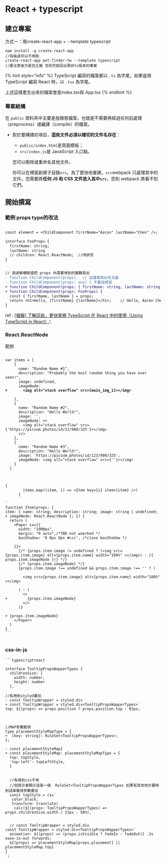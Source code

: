 # React + typescript

## 建立專案

方式一：用create-react-app + --template typescript

```
npm install -g create-react-app 
//有裝過可以不用跑
create-react-app pet-finder-tw --template typescript
//要注意後方是否正確 否則可能回出現非ts版本的專案

```

{% hint style="info" %}
TypeScript 編寫的檔案都以 `.ts` 為字尾，如果是用 TypeScript 編寫 React 時，以 `.tsx` 為字尾。

上述這樣產生出來的檔案會是index.tsx與 App.tsx
{% endhint %}

### 專案結構

在 `public` 資料夾中主要是放靜態檔案，也就是不需要再經過任何前處理（preprocess）或編譯（compile）的檔案。

*   對於要構建的項目，**這些文件必須以確切的文件名存在**：

    * `public/index.html`是頁面模板；
    * `src/index.js`是 JavaScript 入口點。

    您可以刪除或重命名其他文件。

    你可以在裡面創建子目錄`src`。為了更快地重建，`src`webpack 只處理其中的文件。您需要將**任何 JS 和 CSS 文件放入其中`src`**，否則 webpack 將看不到它們。



##



## 開始撰寫

### 範例 props type的改法

```diff

const element = <ChildComponent firstName="Aaron" lastName="Chen" />;

interface FooProps {
  firstName: string;
  lastName: string
  // children: React.ReactNode;  //待研究
}


// 透過解構賦值把 props 內需要用到的變數取出
- function ChildComponent(props).  // 這邊會跳出毛毛蟲
- function ChildComponent(props: any) { 不要這樣寫
+ function ChildComponent(props: { firstName: string, lastName: string }) { 
+ function ChildComponent(props: FooProps) {
  const { firstName, lastName } = props;
  return <h1>Hello, {firstName} {lastName}</h1>;    // Hello, Aaron Chen
}


```



ref : [\[掘竅\] 了解這些，更快掌握 TypeScript 在 React 中的使用（Using TypeScript in React）](https://pjchender.blogspot.com/2020/07/typescript-react-using-typescript-in.html)\


### React.ReactNode

範例

<pre class="language-diff"><code class="lang-diff">
var items = [
    {
      name: "Random Name #1",
      description: "Probably the most random thing you have ever seen!",
      image: undefined,
      imageNode:
<strong>+       &#x3C;img alt="stack overflow" src={main_img_1}>&#x3C;/img>
</strong>
    },
    {
      name: "Random Name #2",
      description: "Hello World!",
      image: '',
      imageNode: &#x3C;>
        &#x3C;img alt="stack overflow" src={'https://picsum.photos/id/22/900/325'}>&#x3C;/img>
      &#x3C;/>
    },
    {
      name: "Random Name #3",
      description: "Hello World!",
      image: 'https://picsum.photos/id/123/900/325',
      imageNode: &#x3C;img alt="stack overflow" src={''}>&#x3C;/img>
    }
  ]



{
        items.map((item, i) => &#x3C;Item key={i} item={item} />)
      }

`
function Item(props: { 
item: { name: string; description: string; image: string | undefined;
+ imageNode: React.ReactNode }; }) {
  return (
    &#x3C;Paper sx={{
      width: "1000px",
      margin: "0 auto",/*TBD not woerked */
      boxShadow: '0 0px 0px #ccc', /*close boxShadow */

    }}>
      {/* {props.item.image != undefined ? (&#x3C;img src={props.item.image} alt={props.item.name} width="100%" >&#x3C;/img>) : ({ props.item.imageNode })} */}
      {/* {props.item.imageNode} */}
      {props.item.image !== undefined &#x26;&#x26; props.item.image !== '' ? (

        &#x3C;img src={props.item.image} alt={props.item.name} width="100%" >&#x3C;/img>

      ) : (
        &#x3C;>
+         {props.item.imageNode}
        &#x3C;/>
      )}
      
+ {props.item.imageNode}
    &#x3C;/Paper>
  )
}
```

</code></pre>

### css-in-js

<pre class="language-diff"><code class="lang-diff">```typescriptreact
<strong>
</strong>interface TooltipPropsWapperTypes {
  childrenSize: {
    width: number,
    height: number
  },

//有用到styled要加
- const TooltipWrapper = styled.div
+ const TooltipWrapper = styled.div&#x3C;TooltipPropsWapperTypes>`
top: ${(props) => props.position ? props.position.top : 0}px;



//MAP參數範例
type placementStyleMapType = {
+  [key: string]: RuleSet&#x3C;TooltipPropsWapperTypes>;
};

- const placementStyleMap{
+ const placementStyleMap: placementStyleMapType = {
  top: topStyle,
  'top-left': topLeftStyle,
  }
  

  //有用到css不用 
  //但提示會顯示這是一個  RuleSet&#x3C;TooltipPropsWapperTypes 如果有其他地方要用到這串變成參數要加
  const topStyle = css`
   color:black;
   transform: translate(
    calc(${(props: TooltipPropsWapperTypes) => props.childrenSize.width / 2}px - 50%),
  `
  
  // const TooltipWrapper = styled.div
const TooltipWrapper = styled.div&#x3C;TooltipPropsWapperTypes>`
  animation: ${(props) => (props.isVisible ? fadeIn : fadeOut)} .3s ease-in-out forwards;
  ${(props) => placementStyleMap[props.placement] || placementStyleMap.top}
}
`;
</code></pre>
